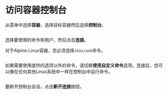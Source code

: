 # 访问容器控制台

从菜单中选择**容器**，选择目标容器然后选择**控制台**。

<figure><img src="../..//assets/2.15-docker_containers_container_console.gif" alt=""><figcaption></figcaption></figure>

选择要使用的命令和用户，然后点击**连接**。

对于Alpine Linux容器，您必须选择`/bin/ash`命令。

<figure><img src="../..//assets/2.15-docker_containers_container_console_execute.png" alt=""><figcaption></figcaption></figure>

如果需要使用提供的选项以外的命令，请切换**使用自定义命令**选项。连接后，您可以像在任何其他Linux系统中一样在控制台中运行命令。

<figure><img src="../..//assets/2.20-containers-console-connected.png" alt=""><figcaption></figcaption></figure>

要断开控制台会话，点击**断开连接**按钮。
